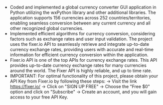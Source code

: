- Coded and implemented a global currency converter GUI application in Python utilizing the wxPython library and other additional libraries. The application supports 156 currencies across 252 countries/territories, enabling seamless conversion between any current currency and all other recognized global currencies.
- Implemented efficient algorithms for currency conversion, considering factors such as exchange rates and user input validation. The project uses the fixer.io API to seamlessly retrieve and integrate up-to-date currency exchange rates, providing users with accurate and real-time information for efficient currency conversion within the application.
- Fixer.io API is one of the top APIs for currency exchange rates. This API provides up-to-date currency exchange rates for many currencies around the world. The Fixer API is highly reliable, and up to time rate.
- IMPORTANT: For optimal functionality of this project, please obtain your API Key from Fixer.io by following these steps: -> Visit the link https://fixer.io/ -> Click on "SIGN UP FREE" -> Choose the "Free $0" option and click on "Subscribe" -> Create an account, and you will gain access to your free API Key.
